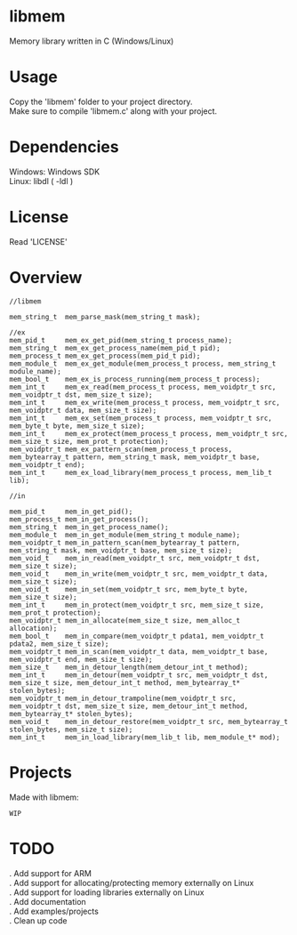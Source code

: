 # libmem
Memory library written in C (Windows/Linux)  

# Usage
Copy the 'libmem' folder to your project directory.  
Make sure to compile 'libmem.c' along with your project.  

# Dependencies
Windows: Windows SDK  
Linux:   libdl ( -ldl )  

# License
Read 'LICENSE'  

# Overview
```
//libmem

mem_string_t  mem_parse_mask(mem_string_t mask);

//ex
mem_pid_t     mem_ex_get_pid(mem_string_t process_name);
mem_string_t  mem_ex_get_process_name(mem_pid_t pid);
mem_process_t mem_ex_get_process(mem_pid_t pid);
mem_module_t  mem_ex_get_module(mem_process_t process, mem_string_t module_name);
mem_bool_t    mem_ex_is_process_running(mem_process_t process);
mem_int_t     mem_ex_read(mem_process_t process, mem_voidptr_t src, mem_voidptr_t dst, mem_size_t size);
mem_int_t     mem_ex_write(mem_process_t process, mem_voidptr_t src, mem_voidptr_t data, mem_size_t size);
mem_int_t     mem_ex_set(mem_process_t process, mem_voidptr_t src, mem_byte_t byte, mem_size_t size);
mem_int_t     mem_ex_protect(mem_process_t process, mem_voidptr_t src, mem_size_t size, mem_prot_t protection);
mem_voidptr_t mem_ex_pattern_scan(mem_process_t process, mem_bytearray_t pattern, mem_string_t mask, mem_voidptr_t base, mem_voidptr_t end);
mem_int_t     mem_ex_load_library(mem_process_t process, mem_lib_t lib);

//in

mem_pid_t     mem_in_get_pid();
mem_process_t mem_in_get_process();
mem_string_t  mem_in_get_process_name();
mem_module_t  mem_in_get_module(mem_string_t module_name);
mem_voidptr_t mem_in_pattern_scan(mem_bytearray_t pattern, mem_string_t mask, mem_voidptr_t base, mem_size_t size);
mem_void_t    mem_in_read(mem_voidptr_t src, mem_voidptr_t dst, mem_size_t size);
mem_void_t    mem_in_write(mem_voidptr_t src, mem_voidptr_t data, mem_size_t size);
mem_void_t    mem_in_set(mem_voidptr_t src, mem_byte_t byte, mem_size_t size);
mem_int_t     mem_in_protect(mem_voidptr_t src, mem_size_t size, mem_prot_t protection);
mem_voidptr_t mem_in_allocate(mem_size_t size, mem_alloc_t allocation);
mem_bool_t    mem_in_compare(mem_voidptr_t pdata1, mem_voidptr_t pdata2, mem_size_t size);
mem_voidptr_t mem_in_scan(mem_voidptr_t data, mem_voidptr_t base, mem_voidptr_t end, mem_size_t size);
mem_size_t    mem_in_detour_length(mem_detour_int_t method);
mem_int_t     mem_in_detour(mem_voidptr_t src, mem_voidptr_t dst, mem_size_t size, mem_detour_int_t method, mem_bytearray_t* stolen_bytes);
mem_voidptr_t mem_in_detour_trampoline(mem_voidptr_t src, mem_voidptr_t dst, mem_size_t size, mem_detour_int_t method, mem_bytearray_t* stolen_bytes);
mem_void_t    mem_in_detour_restore(mem_voidptr_t src, mem_bytearray_t stolen_bytes, mem_size_t size);
mem_int_t     mem_in_load_library(mem_lib_t lib, mem_module_t* mod);
```

# Projects
Made with libmem:
```
WIP
```

# TODO
. Add support for ARM  
. Add support for allocating/protecting memory externally on Linux  
. Add support for loading libraries externally on Linux  
. Add documentation  
. Add examples/projects  
. Clean up code  
